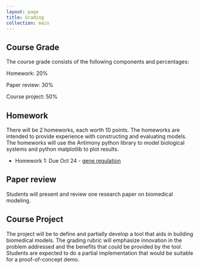 ```yaml
---
layout: page
title: Grading
collection: main
---
```


## Course Grade

The course grade consists of the following components and percentages:

Homework: 20%

Paper review: 30%

Course project: 50%

## Homework

There will be 2 homeworks, each worth 10 points.
The homeworks are intended to provide experience with constructing and evaluating
models.
The homeworks will use the Antimony python library to model biological systems
and python matplotlib to plot results.

- Homework 1: Due Oct 24 - [gene regulation](https://drive.google.com/file/d/1rSrgN1Bg8bVUdi3DI8vWOQOH6rPi-Bj0/view)

## Paper review

Students will present and review one research paper on biomedical modeling.

## Course Project

The project will be to define and partially develop a tool that aids in building biomedical models.
The grading rubric will emphasize innovation in the problem addressed and the benefits that could
be provided by the tool.
Students are expected to do a partial implementation that would be suitable for a proof-of-concept demo.
